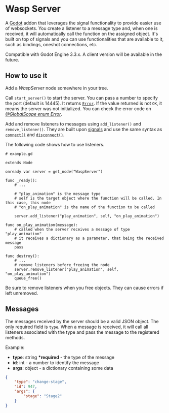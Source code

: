 # Wasp Server

A [Godot](https://godotengine.org) addon that leverages the signal functionality to provide easier use of websockets. You create a listener to a message type and, when one is received, it will automatically call the function on the assigned object.
It's built on top of signals and you can use functionalities that are available to it, such as bindings, oneshot connections, etc.

Compatible with Godot Engine 3.3.x. A client version will be available in the future.

## How to use it

Add a *WaspServer* node somewhere in your tree.

Call `start_server()` to start the server. You can pass a number to specify the port (default is 14445). It returns [`Error`](https://docs.godotengine.org/en/stable/classes/class_@globalscope.html#enum-globalscope-error). If the value returned is not `OK`, it means the server was not initialized. You can check the error code on *[@GlobalScope enum Error](https://docs.godotengine.org/en/stable/classes/class_@globalscope.html#enum-globalscope-error)*.

Add and remove listeners to messages using `add_listener()` and `remove_listener()`. They are built upon [signals](https://docs.godotengine.org/en/stable/getting_started/step_by_step/signals.html) and use the same syntax as [`connect()`](https://docs.godotengine.org/en/stable/classes/class_object.html#class-object-method-connect) and [`disconnect()`](https://docs.godotengine.org/en/stable/classes/class_object.html#class-object-method-disconnect).


The following code shows how to use listeners.

```gdscript
# example.gd

extends Node

onready var server = get_node("WaspServer")

func _ready():
	# ...
	
	# "play_animation" is the message type
	# self is the target object where the function will be called. In this case, this node
	# "on_play_animation" is the name of the function to be called
	
	server.add_listener("play_animation", self, "on_play_animation")

func on_play_animation(message):
	# called when the server receives a message of type "play_animation"
	# it receives a dictionary as a parameter, that being the received message
	pass

func destroy():
	# ...
	# remove listeners before freeing the node
	server.remove_listener("play_animation", self, "on_play_animation")
	queue_free()
```

Be sure to remove listeners when you free objects. They can cause errors if left unremoved.


## Messages

The messages received by the server should be a valid JSON object. The only required field is `type`. When a message is received, it will call all listeners associated with the type and pass the message to the registered methods.


Example:

- **type**: string __*required__ - the type of the message
- **id**: int - a number to identify the message
- **args**: object - a dictionary containing some data


```json
{
	"type": "change-stage",
	"id": 947,
	"args": {
		"stage": "Stage2"
	}
}
```




